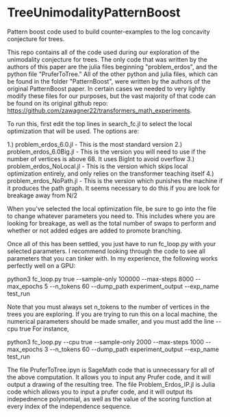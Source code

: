 # TreeUnimodalityPatternBoost
Pattern boost code used to build counter-examples to the log concavity conjecture for trees.

This repo contains all of the code used during our exploration of the unimodality conjecture for trees. The only code that was written by the authors of this paper are the julia files beginning "problem_erdos", and the python file "PruferToTree." All of the other python and julia files, which can be found in the folder "PatternBoost", were written by the authors of the original PatternBoost paper. In certain cases we needed to very lightly modify these files for our purposes, but the vast majority of that code can be found on its original github repo: https://github.com/zawagner22/transformers_math_experiments.

To run this, first edit the top lines in search_fc.jl to select the local optimization that will be used. The options are:

1.) problem_erdos_6.0.jl - This is the most standard version
2.) problem_erdos_6.0Big.jl - This is the version you will need to use if the number of vertices is above 68. It uses BigInt to avoid overflow
3.) problem_erdos_NoLocal.jl - This is the version which skips local optimization entirely, and only relies on the transformer teaching itself
4.) problem_erdos_NoPath.jl - This is the version which punishes the machine if it produces the path graph. It seems necessary to do this if you are look for breakage away from N/2

When you've selected the local optimization file, be sure to go into the file to change whatever parameters you need to. This includes where you are looking for breakage, as well as the total number of swaps to perform and whether or not added edges are added to promote branching.

Once all of this has been settled, you just have to run fc_loop.py with your selected parameters. I recommend looking through the code to see all parameters that you can tinker with. In my experience, the following works perfectly well on a GPU:

python3 fc_loop.py true --sample-only 100000 --max-steps 8000 --max_epochs 5 --n_tokens 60  --dump_path experiment_output --exp_name test_run

Note that you must always set n_tokens to the number of vertices in the trees you are exploring. If you are trying to run this on a local machine, the numerical parameters should be made smaller, and you must add the line --cpu true For instance,

python3 fc_loop.py --cpu true --sample-only 2000 --max-steps 1000 --max_epochs 3 --n_tokens 60 --dump_path experiment_output --exp_name test_run

The file PruferToTree.ipyn is SageMath code that is unnecessary for all of the above computation. It allows you to input any Prufer code, and it will output a drawing of the resulting tree. The file Problem_Erdos_IP.jl is Julia code which allows you to input a prufer code, and it will output its indepednence polynomial, as well as the value of the scoring function at every index of the independence sequence.
